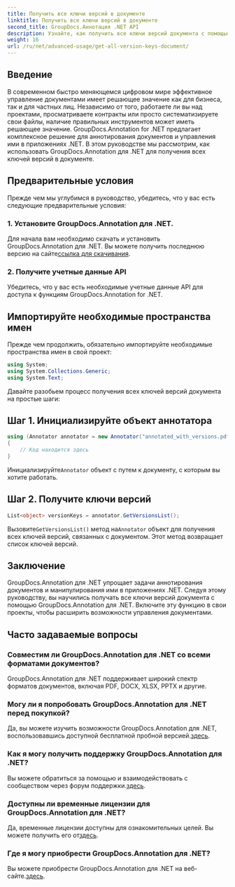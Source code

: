 ```yaml
---
title: Получить все ключи версий в документе
linktitle: Получить все ключи версий в документе
second_title: GroupDocs.Аннотация .NET API
description: Узнайте, как получить все ключи версий документа с помощью GroupDocs.Annotation для .NET. Расширьте свои возможности управления документами с помощью этого комплексного решения.
weight: 16
url: /ru/net/advanced-usage/get-all-version-keys-document/
---
```

## Введение
В современном быстро меняющемся цифровом мире эффективное управление документами имеет решающее значение как для бизнеса, так и для частных лиц. Независимо от того, работаете ли вы над проектами, просматриваете контракты или просто систематизируете свои файлы, наличие правильных инструментов может иметь решающее значение. GroupDocs.Annotation for .NET предлагает комплексное решение для аннотирования документов и управления ими в приложениях .NET. В этом руководстве мы рассмотрим, как использовать GroupDocs.Annotation для .NET для получения всех ключей версий в документе.
## Предварительные условия
Прежде чем мы углубимся в руководство, убедитесь, что у вас есть следующие предварительные условия:
### 1. Установите GroupDocs.Annotation для .NET.
 Для начала вам необходимо скачать и установить GroupDocs.Annotation для .NET. Вы можете получить последнюю версию на сайте[ссылка для скачивания](https://releases.groupdocs.com/annotation/net/).
### 2. Получите учетные данные API
Убедитесь, что у вас есть необходимые учетные данные API для доступа к функциям GroupDocs.Annotation for .NET.

## Импортируйте необходимые пространства имен
Прежде чем продолжить, обязательно импортируйте необходимые пространства имен в свой проект:
```csharp
using System;
using System.Collections.Generic;
using System.Text;
```

Давайте разобьем процесс получения всех ключей версий документа на простые шаги:
## Шаг 1. Инициализируйте объект аннотатора
```csharp
using (Annotator annotator = new Annotator("annotated_with_versions.pdf"))
{
    // Код находится здесь
}
```
 Инициализируйте`Annotator` объект с путем к документу, с которым вы хотите работать.
## Шаг 2. Получите ключи версий
```csharp
List<object> versionKeys = annotator.GetVersionsList();
```
 Вызовите`GetVersionsList()` метод на`Annotator` объект для получения всех ключей версий, связанных с документом. Этот метод возвращает список ключей версий.

## Заключение
GroupDocs.Annotation для .NET упрощает задачи аннотирования документов и манипулирования ими в приложениях .NET. Следуя этому руководству, вы научились получать все ключи версий документа с помощью GroupDocs.Annotation для .NET. Включите эту функцию в свои проекты, чтобы расширить возможности управления документами.
## Часто задаваемые вопросы
### Совместим ли GroupDocs.Annotation для .NET со всеми форматами документов?
GroupDocs.Annotation для .NET поддерживает широкий спектр форматов документов, включая PDF, DOCX, XLSX, PPTX и другие.
### Могу ли я попробовать GroupDocs.Annotation для .NET перед покупкой?
 Да, вы можете изучить возможности GroupDocs.Annotation для .NET, воспользовавшись доступной бесплатной пробной версией.[здесь](https://releases.groupdocs.com/).
### Как я могу получить поддержку GroupDocs.Annotation для .NET?
 Вы можете обратиться за помощью и взаимодействовать с сообществом через форум поддержки.[здесь](https://forum.groupdocs.com/c/annotation/10).
### Доступны ли временные лицензии для GroupDocs.Annotation для .NET?
 Да, временные лицензии доступны для ознакомительных целей. Вы можете получить его от[здесь](https://purchase.groupdocs.com/temporary-license/).
### Где я могу приобрести GroupDocs.Annotation для .NET?
 Вы можете приобрести GroupDocs.Annotation для .NET на веб-сайте.[здесь](https://purchase.groupdocs.com/buy).